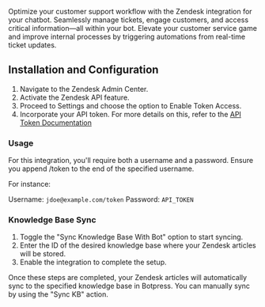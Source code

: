 Optimize your customer support workflow with the Zendesk integration for your chatbot. Seamlessly manage tickets, engage customers, and access critical information—all within your bot. Elevate your customer service game and improve internal processes by triggering automations from real-time ticket updates.

## Installation and Configuration

1. Navigate to the Zendesk Admin Center.
2. Activate the Zendesk API feature.
3. Proceed to Settings and choose the option to Enable Token Access.
4. Incorporate your API token. For more details on this, refer to the [API Token Documentation](https://developer.zendesk.com/api-reference/introduction/security-and-auth/#api-token)

### Usage

For this integration, you'll require both a username and a password. Ensure you append /token to the end of the specified username.

For instance:

Username: `jdoe@example.com/token`
Password: `API_TOKEN`

### Knowledge Base Sync

1.  Toggle the "Sync Knowledge Base With Bot" option to start syncing.
2.  Enter the ID of the desired knowledge base where your Zendesk articles will be stored.
3.  Enable the integration to complete the setup.

Once these steps are completed, your Zendesk articles will automatically sync to the specified knowledge base in Botpress. You can manually sync by using the "Sync KB" action.
